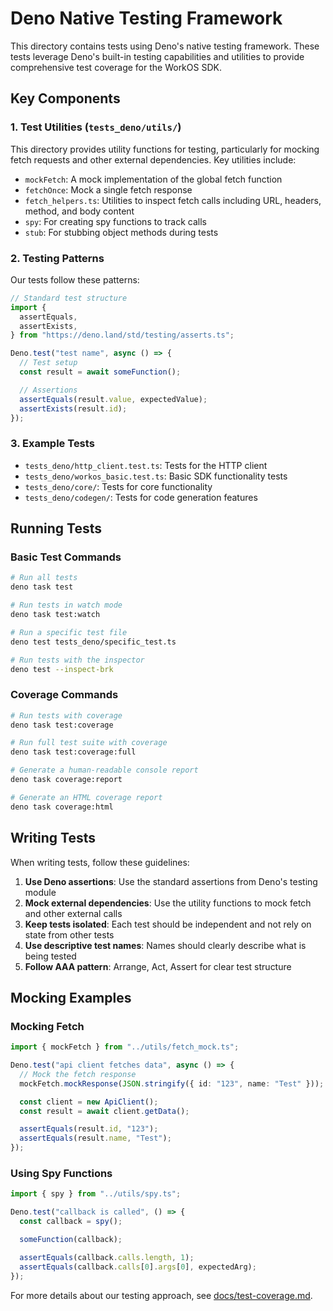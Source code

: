 # Deno Native Testing Framework

This directory contains tests using Deno's native testing framework. These tests
leverage Deno's built-in testing capabilities and utilities to provide
comprehensive test coverage for the WorkOS SDK.

## Key Components

### 1. Test Utilities (`tests_deno/utils/`)

This directory provides utility functions for testing, particularly for mocking
fetch requests and other external dependencies. Key utilities include:

- `mockFetch`: A mock implementation of the global fetch function
- `fetchOnce`: Mock a single fetch response
- `fetch_helpers.ts`: Utilities to inspect fetch calls including URL, headers,
  method, and body content
- `spy`: For creating spy functions to track calls
- `stub`: For stubbing object methods during tests

### 2. Testing Patterns

Our tests follow these patterns:

```typescript
// Standard test structure
import {
  assertEquals,
  assertExists,
} from "https://deno.land/std/testing/asserts.ts";

Deno.test("test name", async () => {
  // Test setup
  const result = await someFunction();

  // Assertions
  assertEquals(result.value, expectedValue);
  assertExists(result.id);
});
```

### 3. Example Tests

- `tests_deno/http_client.test.ts`: Tests for the HTTP client
- `tests_deno/workos_basic.test.ts`: Basic SDK functionality tests
- `tests_deno/core/`: Tests for core functionality
- `tests_deno/codegen/`: Tests for code generation features

## Running Tests

### Basic Test Commands

```bash
# Run all tests
deno task test

# Run tests in watch mode
deno task test:watch

# Run a specific test file
deno test tests_deno/specific_test.ts

# Run tests with the inspector
deno test --inspect-brk
```

### Coverage Commands

```bash
# Run tests with coverage
deno task test:coverage

# Run full test suite with coverage
deno task test:coverage:full

# Generate a human-readable console report
deno task coverage:report

# Generate an HTML coverage report
deno task coverage:html
```

## Writing Tests

When writing tests, follow these guidelines:

1. **Use Deno assertions**: Use the standard assertions from Deno's testing
   module
2. **Mock external dependencies**: Use the utility functions to mock fetch and
   other external calls
3. **Keep tests isolated**: Each test should be independent and not rely on
   state from other tests
4. **Use descriptive test names**: Names should clearly describe what is being
   tested
5. **Follow AAA pattern**: Arrange, Act, Assert for clear test structure

## Mocking Examples

### Mocking Fetch

```typescript
import { mockFetch } from "../utils/fetch_mock.ts";

Deno.test("api client fetches data", async () => {
  // Mock the fetch response
  mockFetch.mockResponse(JSON.stringify({ id: "123", name: "Test" }));

  const client = new ApiClient();
  const result = await client.getData();

  assertEquals(result.id, "123");
  assertEquals(result.name, "Test");
});
```

### Using Spy Functions

```typescript
import { spy } from "../utils/spy.ts";

Deno.test("callback is called", () => {
  const callback = spy();

  someFunction(callback);

  assertEquals(callback.calls.length, 1);
  assertEquals(callback.calls[0].args[0], expectedArg);
});
```

For more details about our testing approach, see
[docs/test-coverage.md](../docs/test-coverage.md).
